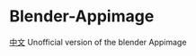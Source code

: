 # Blender-Appimage
[中文](https://github.com/erroreutopia/Blender-Appimage/blob/main/README-zh.md)
Unofficial version of the blender Appimage

